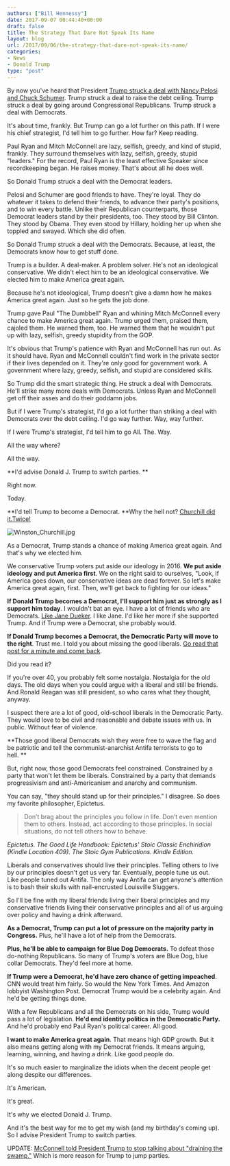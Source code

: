 ```yaml
---
authors: ["Bill Hennessy"]
date: 2017-09-07 00:44:40+00:00
draft: false
title: The Strategy That Dare Not Speak Its Name
layout: blog
url: /2017/09/06/the-strategy-that-dare-not-speak-its-name/
categories:
- News
- Donald Trump
type: "post"
---
```


By now you've heard that President [Trump struck a deal with Nancy Pelosi and Chuck Schumer](https://www.thegatewaypundit.com/2017/09/trump-goes-around-nothing-republican-leaders-strikes-deal-pelosi-schumer/). Trump struck a deal to raise the debt ceiling. Trump struck a deal by going around Congressional Republicans. Trump struck a deal with Democrats.

It's about time, frankly. But Trump can go a lot further on this path. If I were his chief strategist, I'd tell him to go further. How far? Keep reading.

Paul Ryan and Mitch McConnell are lazy, selfish, greedy, and kind of stupid, frankly. They surround themselves with lazy, selfish, greedy, stupid "leaders." For the record, Paul Ryan is the least effective Speaker since recordkeeping began. He raises money. That's about all he does well.

So Donald Trump struck a deal with the Democrat leaders.

Pelosi and Schumer are good friends to have. They're loyal. They do whatever it takes to defend their friends, to advance their party's positions, and to win every battle. Unlike their Republican counterparts, those Democrat leaders stand by their presidents, too. They stood by Bill Clinton. They stood by Obama. They even stood by Hillary, holding her up when she toppled and swayed. Which she did often.

So Donald Trump struck a deal with the Democrats. Because, at least, the Democrats know how to get stuff done.

Trump is a builder. A deal-maker. A problem solver. He's not an ideological conservative. We didn't elect him to be an ideological conservative. We elected him to make America great again.

Because he's not ideological, Trump doesn't give a damn how he makes America great again. Just so he gets the job done.

Trump gave Paul "The Dumbbell" Ryan and whining Mitch McConnell every chance to make America great again. Trump urged them, praised them, cajoled them. He warned them, too. He warned them that he wouldn't put up with lazy, selfish, greedy stupidity from the GOP.

It's obvious that Trump's patience with Ryan and McConnell has run out. As it should have. Ryan and McConnell couldn't find work in the private sector if their lives depended on it. They're only good for government work. A government where lazy, greedy, selfish, and stupid are considered skills.

So Trump did the smart strategic thing. He struck a deal with Democrats. He'll strike many more deals with Democrats. Unless Ryan and McConnell get off their asses and do their goddamn jobs.

But if I were Trump's strategist, I'd go a lot further than striking a deal with Democrats over the debt ceiling. I'd go way further. Way, way further.

If I were Trump's strategist, I'd tell him to go All. The. Way.

All the way where?

All the way.

**I'd advise Donald J. Trump to switch parties. **

Right now.

Today.

**I'd tell Trump to become a Democrat. **Why the hell not? [Churchill did it.Twice!](https://winstonchurchill.hillsdale.edu/changing-parties/)

![Winston_Churchill.jpg](https://hennessysview.com/wp-content/uploads/2017/09/Winston_Churchill.jpg)


As a Democrat, Trump stands a chance of making America great again. And that's why we elected him.

We conservative Trump voters put aside our ideology in 2016. **We put aside ideology and put America first**. We on the right said to ourselves, "Look, if America goes down, our conservative ideas are dead forever. So let's make America great again, first. Then, we'll get back to fighting for our ideas."

**If Donald Trump becomes a Democrat, I'll support him just as strongly as I support him today**. I wouldn't bat an eye. I have a lot of friends who are Democrats. [Like Jane Dueker](https://twitter.com/JaneDueker). I like Jane. I'd like her more if she supported Trump. And if Trump were a Democrat, she probably would.

**If Donald Trump becomes a Democrat, the Democratic Party will move to the right**. Trust me. I told you about missing the good liberals. [Go read that post for a minute and come back](https://hennessysview.com/2017/08/31/who-can-stop-the-antifa-caliphate/).

Did you read it?

If you're over 40, you probably felt some nostalgia. Nostalgia for the old days. The old days when you could argue with a liberal and still be friends. And Ronald Reagan was still president, so who cares what they thought, anyway.

I suspect there are a lot of good, old-school liberals in the Democratic Party. They would love to be civil and reasonable and debate issues with us. In public. Without fear of violence.

**Those good liberal Democrats wish they were free to wave the flag and be patriotic and tell the communist-anarchist Antifa terrorists to go to hell. **

But, right now, those good Democrats feel constrained. Constrained by a party that won't let them be liberals. Constrained by a party that demands progressivism and anti-Americanism and anarchy and communism.

You can say, "they should stand up for their principles." I disagree. So does my favorite philosopher, Epictetus.



> Don’t brag about the principles you follow in life. Don’t even mention them to others. Instead, act according to those principles. In social situations, do not tell others how to behave.



_Epictetus. The Good Life Handbook: Epictetus' Stoic Classic Enchiridion (Kindle Location 409). The Stoic Gym Publications. Kindle Edition._

Liberals and conservatives should live their principles. Telling others to live by our principles doesn't get us very far. Eventually, people tune us out. Like people tuned out Antifa. The only way Antifa can get anyone's attention is to bash their skulls with nail-encrusted Louisville Sluggers.

So I'll be fine with my liberal friends living their liberal principles and my conservative friends living their conservative principles and all of us arguing over policy and having a drink afterward.

**As a Democrat, Trump can put a lot of pressure on the majority party in Congress.** Plus, he'll have a lot of help from the Democrats.

**Plus, he'll be able to campaign for Blue Dog Democrats.** To defeat those do-nothing Republicans. So many of Trump's voters are Blue Dog, blue collar Democrats. They'd feel more at home.

**If Trump were a Democrat, he'd have zero chance of getting impeached**. CNN would treat him fairly. So would the New York Times. And Amazon lobbyist Washington Post. Democrat Trump would be a celebrity again. And he'd be getting things done.

With a few Republicans and all the Democrats on his side, Trump would pass a lot of legislation. **He'd end identity politics in the Democratic Party.** And he'd probably end Paul Ryan's political career. All good.

**I want to make America great again**. That means high GDP growth. But it also means getting along with my Democrat friends. It means arguing, learning, winning, and having a drink. Like good people do.

It's so much easier to marginalize the idiots when the decent people get along despite our differences.

It's American.

It's great.

It's why we elected Donald J. Trump.

And it's the best way for me to get my wish (and my birthday's coming up). So I advise President Trump to switch parties.



UPDATE: [McConnell told President Trump to stop talking about "draining the swamp."](https://www.thegatewaypundit.com/2017/09/bannon-mcconnell-demanded-potus-trump-stop-drain-swamp-talk-video/) Which is more reason for Trump to jump parties.
